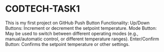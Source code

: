 # CODTECH-TASK1
This is my first project on GitHub
Push Button Functionality: 
Up/Down Buttons: Increment or decrement the setpoint temperature.
Mode Button: May be used to switch between different operating modes (e.g., manual/automatic control, or different temperature ranges).
Enter/Confirm Button: Confirms the setpoint temperature or other settings. 
